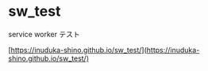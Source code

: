 # sw_test

service worker テスト

[https://inuduka-shino.github.io/sw_test/](https://inuduka-shino.github.io/sw_test/)
